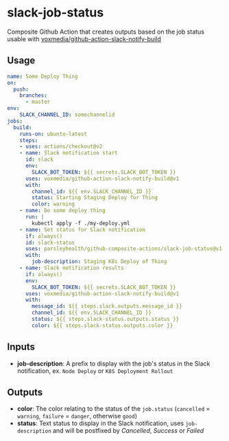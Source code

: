 # slack-job-status

Composite Github Action that creates outputs based on the job status usable with [voxmedia/github-action-slack-notify-build](https://github.com/voxmedia/github-action-slack-notify-build)

## Usage

```yaml
name: Some Deploy Thing
on:
  push:
    branches:
      - master
env:
    SLACK_CHANNEL_ID: somechannelid
jobs:
  build:
    runs-on: ubuntu-latest
    steps:
    - uses: actions/checkout@v2
    - name: Slack notification start
      id: slack
      env:
        SLACK_BOT_TOKEN: ${{ secrets.SLACK_BOT_TOKEN }}
      uses: voxmedia/github-action-slack-notify-build@v1
      with:
        channel_id: ${{ env.SLACK_CHANNEL_ID }}
        status: Starting Staging Deploy for Thing
        color: warning
    - name: Do some deploy thing
      run: |
        kubectl apply -f ./my-deploy.yml
    - name: Set status for Slack notification
      if: always()
      id: slack-status
      uses: parsleyhealth/github-composite-actions/slack-job-status@v1
      with:
        job-description: Staging K8s Deploy of Thing
    - name: Slack notification results
      if: always()
      env:
        SLACK_BOT_TOKEN: ${{ secrets.SLACK_BOT_TOKEN }}
      uses: voxmedia/github-action-slack-notify-build@v1
      with:
        message_id: ${{ steps.slack.outputs.message_id }}
        channel_id: ${{ env.SLACK_CHANNEL_ID }}
        status: ${{ steps.slack-status.outputs.status }}
        color: ${{ steps.slack-status.outputs.color }}
```

## Inputs

- **job-description**: A prefix to display with the job's status in the Slack notification, ex. `Node Deploy` or `K8S Deployment Rollout`

## Outputs

- **color**: The color relating to the status of the `job.status` (`cancelled` = `warning`, `failure` = `danger`, otherwise `good`)
- **status**: Text status to display in the Slack notification, uses `job-description` and will be postfixed by _Cancelled_, _Success_ or _Failed_
